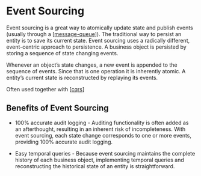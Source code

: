 # Event Sourcing

Event sourcing is a great way to atomically update state and publish events (usually through a [[message-queue]]). The traditional way to persist an entity is to save its current state. Event sourcing uses a radically different, event-centric approach to persistence. A business object is persisted by storing a sequence of state changing events.

Whenever an object’s state changes, a new event is appended to the sequence of events. Since that is one operation it is inherently atomic. A entity’s current state is reconstructed by replaying its events.

Often used together with [[cqrs]]

## Benefits of Event Sourcing

- 100% accurate audit logging - Auditing functionality is often added as an afterthought, resulting in an inherent risk of incompleteness. With event sourcing, each state change corresponds to one or more events, providing 100% accurate audit logging.

- Easy temporal queries - Because event sourcing maintains the complete history of each business object, implementing temporal queries and reconstructing the historical state of an entity is straightforward.

[//begin]: # "Autogenerated link references for markdown compatibility"
[message-queue]: message-queue "Message Queue"
[cqrs]: cqrs "Command Query Responsibility Segregation (CQRS)"
[//end]: # "Autogenerated link references"
